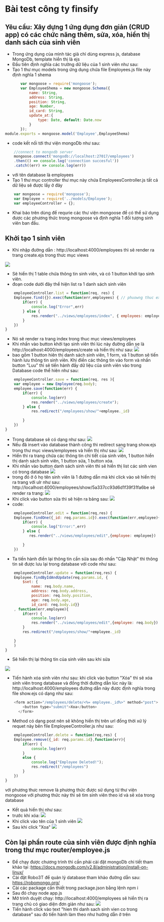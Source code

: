 
# Bài test công ty finsify
## Yêu cầu: Xây dựng 1 ứng dụng đơn giản (CRUD app) có các chức năng thêm, sửa, xóa, hiển thị danh sách của  sinh viên
* Trong ứng dụng của mình tác giả chỉ dùng express js, database MongoDb, template hiển thị là ejs
* Đầu tiên định nghĩa các trường dữ liệu của 1 sinh viên như sau:
* Tạo 1 thư mục models trong ứng dụng chứa file Employees.js file này định nghĩa 1 shema
 ```javascript 
        var mongoose = require('mongoose');
        var EmployeeShema = new mongoose.Schema({
            name: String,
            address: String,
            position: String,
            age: Number,
            id_card: String,
            update_at:{
                type: Date, default: Date.now
            }
        });
module.exports = mongoose.model('Employee',EmployeeShema)
```
* code kết nối tới thư viện mongoDb như sau:
```javascript
    //connect to mongodb server
    mongoose.connect('mongodb://localhost:27017/employees')
    .then(() => console.log('connection succesful'))
    .catch((err) => console.log(err))
```
* với tên database là employees
* Tạo 1 thư mục controller thư mục này chứa EmployeesController.js tất cả dữ liệu sẽ được lấy ở đây
```javascript
    var mongoose = require('mongoose');
    var Employee = require('../models/Employee');
    var employeeController = {};
```
* Khai báo trên dùng để requrie các thư viện mongoose để có thể sử dụng được các phương thức trong mongoose và định nghĩa 1 đối tượng sinh viên ban đầu.
## Khởi tạo 1 sinh viên
* Khi nhập đường dẫn : http://localhost:4000/employees thì sẽ render ra trang create.ejs trong thưc mục views

![](2.png)
* Sẽ hiển thị 1 table chứa thông tin sinh viên, và có 1 button khởi tạo sinh viên. 
* đoạn code dưới đây thể hiện list ra 1 danh sách sinh viên
```javascript
    employeeController.list = function(req, res) {
    Employee.find({}).exec(function(err,employees) { // phuowng thuc exec la thuc thi 1 cau lenh
        if(err) {
            console.log("Error",err)
        } else {
            res.render("../views/employees/index", { employees: employees})         
        }
    })
}
```
* Nó sẽ render ra trang index trong thuc mục views/employees
* Khi nhấn vào button khởi tạo sinh viên thì lúc này đường dẫn se là http://localhost:4000/employees/create và hiển thị như sau:
![](1.png)
* bao gồm 1 button hiên thị danh sách sinh viên, 1 form, và 1 button sẽ tiến hành lưu thông tin sinh viên. Khi điền các thông tin vào form và nhấn button "Luu" thì sẽ tiến hành đấy dữ liệu của sinh viên vào trong Database code thể hiên như sau:
```javascript
    employeeController.save = function(req, res ){
    var employee = new Employee(req.body);
    employee.save(function(err) {
        if(err) {
            console.log(err)
            res.render("../views/employees/create");
        } else {
            res.redirect("/employees/show/"+employee._id)
            
        }
    })
}
```
* Trong database sẽ có dạng như sau:
![](8.png)
* Nếu đã insert vào database thành công thì redirect sang trang show.ejs trong thư mục views/employees và hiển thị như sau:
![](3.png)
* Hiển thi ra trang chứa các thông tin chi tiết của sinh viên, 1 button hiển thị danh sách sinh viên, 1 button sửa, 1 button xóa.
* Khi nhấn vào button danh sách sinh viên thì sẽ hiển thị list các sinh vien có trong database
![](4.png) 
* trong đó ở ô họ tên sinh viên là 1 đường dẫn mà khi click vào sẽ hiển thị ra trang với ulr như sau: http://localhost:4000/employees/show/5a337cc93d6d1f39f31fa6be
sẽ render ra trang:
![](5.png)
* Khi click vào button sửa thì sẽ hiện ra bảng sau:
![](6.png)
* code:
```javascript
    employeeController.edit = function(req,res) {
    Employee.findOne({_id: req.params.id}).exec(function(err,employee){
        if(err) {
            console.log("Error:",err)
        } else {
           res.render("../views/employees/edit",{employee: employee})
           
        }
    })
```
* Ta tiến hành điền lại thông tin cần sửa sau đó nhấn "Cập Nhật" thì thông tin sẽ được lưu lại trong database với code như sau:
```javascript
    employeeController.update = function(req,res) {
    Employee.findByIdAndUpdate(req.params.id, {
        $set: {
            name: req.body.name, 
            address: req.body.address,
            position: req.body.position, 
            age: req.body.age, 
            id_card: req.body.id}}
    , function(err,employee){
        if(err) {
            console.log(err)
            res.render("../views/employees/edit",{employee: req.body})
        } 
        res.redirect("/employees/show/"+employee._id)
        
    }
    )
}
```
* Sẽ hiển thị lại thông tin của sinh viên sau khi sửa

![](7.png)

* Tiến hành xóa sinh viên như sau: khi click vào button "Xóa" thì sẽ xóa sinh viên trong database và đồng thời đường dẫn lúc này là: http://localhost:4000/employees đường dẫn này được định nghĩa trong file show.ejs có dạng như sau:
```javascript
    <form action="/employees/delete/<%= employee._id%>" method="post">
        <button type="submit">Xoa</button>
      </form>
```
* Method có dạng post nên sẽ không hiển thị trên url đồng thời xử lý requet này bên file EmployeeController.js như sau:
```javascript
    employeeController.delete = function(req,res) {
    Employee.remove({_id: req.params.id},function(err){
        if(err) {
            console.log(err)
        }
        else {
            console.log("Employee Deleted!");
            res.redirect("/employees")
        }
    })
}
```
với phương thưc remove là phương thức được sử dụng từ thư viện mongoose với phương thức này thì sẽ tìm sinh viên theo id và sẽ xóa trong database
* Kết quả hiển thị như sau:
* trước khi xóa:
![](9.png)
* Khi click vào tên của 1 sinh viên
![](7.png)
* Sau khi click "Xoa"
![](10.png)
## Còn lại phần route của sinh viên được định nghĩa trong thư mục router/employee.js
* Để chạy được chương trình thì cần phải cài đặt mongoDb chi tiết tham khảo tại :https://docs.mongodb.com/v2.8/administration/install-on-linux/
* Cài đặt Robo3T để quản lý database tham khảo đường dẫn sau: https://robomongo.org/
* Cài các package cần thiết trong package.json bằng lệnh npm i
* Sau đó chạy node app.js 
* Mở trình duyệt chạy: http://localhost:4000/employees sẽ hiển thị ra trang chủ có giao diện đơn giản như sau:
![](11.png)
* Tiến hành click vào text "hien thi danh sach sinh vien co trong database" sau đó tiến hành làm theo như hướng dẫn ở trên



